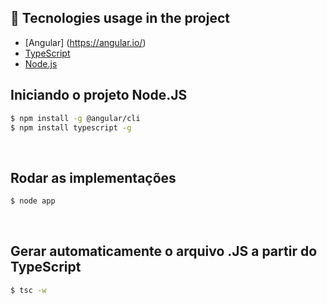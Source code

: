 ## :rocket: Tecnologies usage in the project

- [Angular] (https://angular.io/)
- [TypeScript](https://www.typescriptlang.org/)
- [Node.js](https://nodejs.org/en/)

## Iniciando o projeto **Node.JS**

```bash
$ npm install -g @angular/cli
$ npm install typescript -g
```
<br/>

## Rodar as implementações

```bash
$ node app
```
<br/>

## Gerar automaticamente o arquivo .JS a partir do TypeScript

```bash
$ tsc -w
```
<br/>